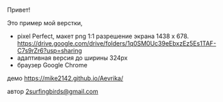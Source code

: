 Привет!

Это пример мой верстки,
- pixel Perfect, макет png 1:1 разрешение экрана 1438 x 678.
https://drive.google.com/drive/folders/1q0SM0Uc39eEbxzEz5Es1TAF-C7s9rZr6?usp=sharing
- адаптивная версия до ширины 324px
- браузер Google Chrome

демо https://mike2142.github.io/Aevrika/

автор 2surfingbirds@gmail.com
